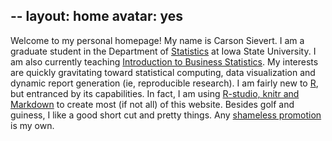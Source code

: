 --
layout: home
avatar: yes
--

Welcome to my personal homepage! My name is Carson Sievert. I am a graduate student in the Department of [Statistics](http://www.stat.iastate.edu) at Iowa State University. I am also currently teaching [Introduction to Business Statistics](http://www.registrar.iastate.edu/catalog/2009-11/courses/stat.html#200). My interests are quickly gravitating toward statistical computing, data visualization and dynamic report generation (ie, reproducible research). I am fairly new to [R](http://www.r-project.org), but entranced by its capabilities. In fact, I am using [R-studio, knitr and Markdown](http://rstudio.org/docs/authoring/using_markdown) to create most (if not all) of this website. Besides golf and guiness, I like a good short cut and pretty things. Any [shameless promotion](github.com/cpsievert/) is my own.
